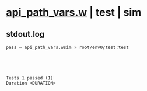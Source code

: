 # [api_path_vars.w](../../../../../examples/tests/valid/api_path_vars.w) | test | sim

## stdout.log
```log
pass ─ api_path_vars.wsim » root/env0/test:test
 




Tests 1 passed (1) 
Duration <DURATION>

```

